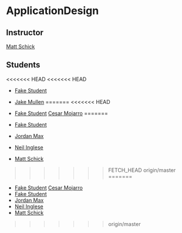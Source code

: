 # ApplicationDesign


## Instructor

[Matt Schick](https://github.com/schickm)

## Students

<<<<<<< HEAD
<<<<<<< HEAD
* [Fake Student](https://github.com/FakeStudent)
* [Jake Mullen](https://github.com/jakelmullen)
=======
<<<<<<< HEAD
* [Fake Student](https://github.com/FakeStudent)
[Cesar Mojarro](https://github.com/cmojarro)
=======

* [Fake Student](https://github.com/FakeStudent)
* [Jordan Max](https://github.com/jordmax12)
* [Neil Inglese](https://github.com/neilinglese)
* [Matt Schick](https://github.com/schickm)
>>>>>>> FETCH_HEAD
>>>>>>> origin/master
=======

* [Fake Student](https://github.com/FakeStudent)
  [Cesar Mojarro](https://github.com/cmojarro)
* [Fake Student](https://github.com/FakeStudent)
* [Jordan Max](https://github.com/jordmax12)
* [Neil Inglese](https://github.com/neilinglese)
* [Matt Schick](https://github.com/schickm)
>>>>>>> origin/master
